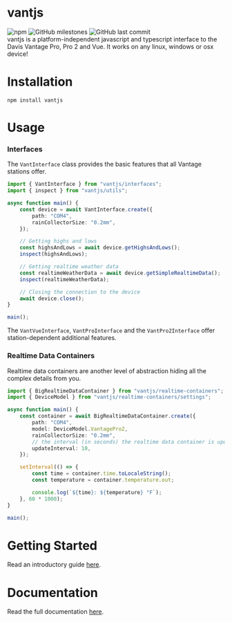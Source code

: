# vantjs

![npm](https://img.shields.io/npm/v/vantjs) ![GitHub milestones](https://img.shields.io/github/milestones/all/harrydehix/vantjs) ![GitHub last commit](https://img.shields.io/github/last-commit/harrydehix/vantjs)<br>
vantjs is a platform-independent javascript and typescript interface to the Davis Vantage Pro, Pro 2 and Vue. It works on any linux, windows or osx device!

# Installation

```
npm install vantjs
```

# Usage

### Interfaces

The `VantInterface` class provides the basic features that all Vantage stations offer.

```typescript
import { VantInterface } from "vantjs/interfaces";
import { inspect } from "vantjs/utils";

async function main() {
    const device = await VantInterface.create({
        path: "COM4",
        rainCollectorSize: "0.2mm",
    });

    // Getting highs and lows
    const highsAndLows = await device.getHighsAndLows();
    inspect(highsAndLows);

    // Getting realtime weather data
    const realtimeWeatherData = await device.getSimpleRealtimeData();
    inspect(realtimeWeatherData);

    // Closing the connection to the device
    await device.close();
}

main();
```

The `VantVueInterface`, `VantProInterface` and the `VantPro2Interface` offer station-dependent additional features.

### Realtime Data Containers

Realtime data containers are another level of abstraction hiding all the complex details from you.

```ts
import { BigRealtimeDataContainer } from "vantjs/realtime-containers";
import { DeviceModel } from "vantjs/realtime-containers/settings";

async function main() {
    const container = await BigRealtimeDataContainer.create({
        path: "COM4",
        model: DeviceModel.VantagePro2,
        rainCollectorSize: "0.2mm",
        // the interval (in seconds) the realtime data container is updated
        updateInterval: 10,
    });

    setInterval(() => {
        const time = container.time.toLocaleString();
        const temperature = container.temperature.out;

        console.log(`${time}: ${temperature} °F`);
    }, 60 * 1000);
}

main();
```

# Getting Started

Read an introductory guide [here](
    /guides/1-getting-started.md).

# Documentation

Read the full documentation [here](https://harrydehix.github.io/vantjs/).
